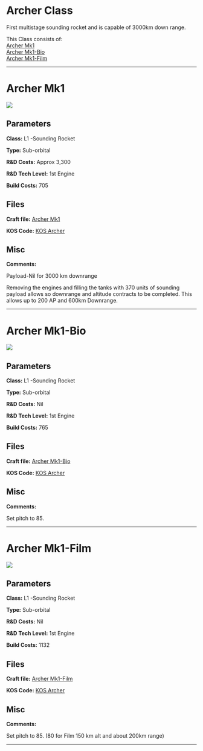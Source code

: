 # Archer Class

First multistage sounding rocket and is capable of 3000km down range. 

This Class consists of:\
[Archer Mk1](#Archer-Mk1)\
[Archer Mk1-Bio](#Archer-Mk1-Bio)\
[Archer Mk1-Film](#Archer-Mk1-Film)
***

# Archer Mk1
![](https://i.imgur.com/qQu0Xi0.png)

## Parameters
**Class:** L1 -Sounding Rocket

**Type:** Sub-orbital

**R&D Costs:** Approx 3,300

**R&D Tech Level:** 1st Engine

**Build Costs:** 705
## Files
**Craft file:** [Archer Mk1](https://github.com/pike82/KSP-V1.12.3-RP-1/blob/master/Craft/Archer%20Mk1.craft)

**KOS Code:** [KOS Archer](https://github.com/pike82/KSP-V1.12.3-RP-1/blob/master/Sounding_Rockets/Archer.ks)
## Misc
**Comments:** 

Payload-Nil for 3000 km downrange

Removing the engines and filling the tanks with 370 units of sounding payload allows so downrange and altitude contracts to be completed. This allows up to 200 AP and 600km Downrange.
***

# Archer Mk1-Bio
![](https://i.imgur.com/hygroqE.png)

## Parameters
**Class:** L1 -Sounding Rocket

**Type:** Sub-orbital

**R&D Costs:** Nil

**R&D Tech Level:** 1st Engine

**Build Costs:** 765 
## Files
**Craft file:** [Archer Mk1-Bio](https://github.com/pike82/KSP-V1.12.3-RP-1/blob/master/Craft/Archer%20Mk1%20Bio.craft)

**KOS Code:** [KOS Archer](https://github.com/pike82/KSP-V1.12.3-RP-1/blob/master/Sounding_Rockets/Archer.ks)
## Misc
**Comments:** 

Set pitch to 85.

***

# Archer Mk1-Film
![](https://i.imgur.com/3oMlXP9.png)

## Parameters
**Class:** L1 -Sounding Rocket

**Type:** Sub-orbital

**R&D Costs:** Nil

**R&D Tech Level:** 1st Engine

**Build Costs:** 1132
## Files
**Craft file:** [Archer Mk1-Film](https://github.com/pike82/KSP-V1.12.3-RP-1/blob/master/Craft/Archer%20Mk1%20Film.craft)

**KOS Code:** [KOS Archer](https://github.com/pike82/KSP-V1.12.3-RP-1/blob/master/Sounding_Rockets/Archer.ks)
## Misc
**Comments:** 

Set pitch to 85. (80 for Film 150 km alt and about 200km range)
***